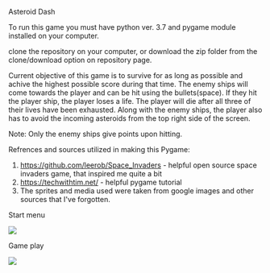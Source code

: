 Asteroid Dash

To run this game you must have python ver. 3.7 and pygame module installed on your computer. 

clone the repository on your computer, or download the zip folder from the clone/download option on repository page.

Current objective of this game is to survive for as long as possible and achive the highest possible score 
during that time. The enemy ships will come towards the player and can be hit using the bullets(space). If
they hit the player ship, the player loses a life. The player will die after all three of their lives have been exhausted.
Along with the enemy ships, the player also has to avoid the incoming asteroids from the top right side of the screen. 

Note: Only the enemy ships give points upon hitting. 

Refrences and sources utilized in making this Pygame:
1. https://github.com/leerob/Space_Invaders - helpful open source space invaders game, that inspired me quite a bit
2. https://techwithtim.net/ - helpful pygame tutorial
3. The sprites and media used were taken from google images and other sources that I've forgotten. 


Start menu

![](Asteroid-Dash//images/Asteroid-Dash/startscreen.gif)


Game play 

![](Asteroid-Dash//images/Asteroid-Dash/gameScreen.gif)

